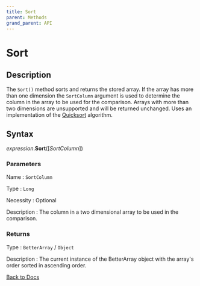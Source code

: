 ```yaml
---
title: Sort
parent: Methods
grand_parent: API
---
```


# Sort

## Description
The `Sort()` method sorts and returns the stored array. If the array has more than one dimension the `SortColumn` argument is used to determine the column in the array to be used for the comparison. Arrays with more than two dimensions are unsupported and will be returned unchanged. Uses an implementation of the [Quicksort](https://en.wikipedia.org/wiki/Quicksort) algorithm.

## Syntax

*expression*.**Sort**([*SortColumn*])

### Parameters

Name 
: `SortColumn`

Type
: `Long`

Necessity
: Optional

Description
: The column in a two dimensional array to be used in the comparison.

### Returns

Type
: `BetterArray` / `Object`

Description
: The current instance of the BetterArray object with the array's order sorted in ascending order.

[Back to Docs](https://senipah.github.io/VBA-Better-Array/)